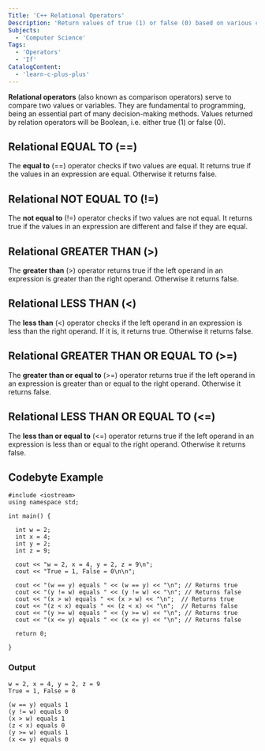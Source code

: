```yaml
---
Title: 'C++ Relational Operators'
Description: 'Return values of true (1) or false (0) based on various comparisons between two values.'
Subjects:
  - 'Computer Science'
Tags:
  - 'Operators'
  - 'If'
CatalogContent:
  - 'learn-c-plus-plus'
---
```


**Relational operators** (also known as comparison operators) serve to compare two values or variables. They are fundamental to programming, being an essential part of many decision-making methods. Values returned by relation operators will be Boolean, i.e. either true (1) or false (0).

## Relational EQUAL TO (==)

The **equal to** (==) operator checks if two values are equal. It returns true if the values in an expression are equal. Otherwise it returns false.

## Relational NOT EQUAL TO (!=)

The **not equal to** (!=) operator checks if two values are not equal. It returns true if the values in an expression are different and false if they are equal.

## Relational GREATER THAN (>)

The **greater than** (>) operator returns true if the left operand in an expression is greater than the right operand. Otherwise it returns false.

## Relational LESS THAN (<)

The **less than** (<) operator checks if the left operand in an expression is less than the right operand. If it is, it returns true. Otherwise it returns false.

## Relational GREATER THAN OR EQUAL TO (>=)

The **greater than or equal to** (>=) operator returns true if the left operand in an expression is greater than or equal to the right operand. Otherwise it returns false.

## Relational LESS THAN OR EQUAL TO (<=)

The **less than or equal to** (<=) operator returns true if the left operand in an expression is less than or equal to the right operand. Otherwise it returns false.

## Codebyte Example

```codebytes/cpp
#include <iostream>
using namespace std;

int main() {

  int w = 2;
  int x = 4;
  int y = 2;
  int z = 9;
  
  cout << "w = 2, x = 4, y = 2, z = 9\n";
  cout << "True = 1, False = 0\n\n";

  cout << "(w == y) equals " << (w == y) << "\n"; // Returns true
  cout << "(y != w) equals " << (y != w) << "\n"; // Returns false
  cout << "(x > w) equals " << (x > w) << "\n";  // Returns true
  cout << "(z < x) equals " << (z < x) << "\n";  // Returns false
  cout << "(y >= w) equals " << (y >= w) << "\n"; // Returns true
  cout << "(x <= y) equals " << (x <= y) << "\n"; // Returns false
  
  return 0;

}
```

### Output
```
w = 2, x = 4, y = 2, z = 9
True = 1, False = 0

(w == y) equals 1
(y != w) equals 0
(x > w) equals 1
(z < x) equals 0
(y >= w) equals 1
(x <= y) equals 0
```
